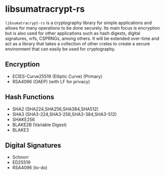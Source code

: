 # libsumatracrypt-rs

`libsumatracrypt-rs` is a cryptography library for simple applications and allows for many operations to be done securely. Its main focus is encryption but is also used for other applications such as hash digests, digital signatures, vrfs, CSPRNGs, among others. It will be extended over-time and act as a library that takes a collection of other crates to create a secure environment that can easily be used for cryptography.

## Encryption

* ECIES-Curve25519 (Elliptic Curve) (Primary)
* RSA4096 (OAEP) (with LF for privacy)

## Hash Functions

* SHA2 (SHA224,SHA256,SHA384,SHA512)
* SHA3 (SHA3-224,SHA3-256,SHA3-384,SHA3-512)
* SHAKE256
* BLAKE2B (Variable Digest)
* BLAKE3

## Digital Signatures

* Schnorr
* ED25519
* RSA4096 (to-do)
